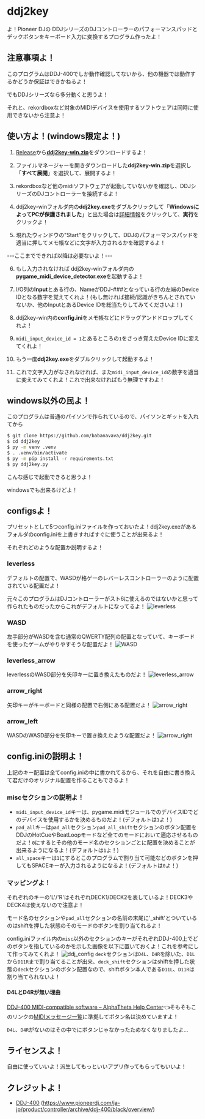 # ddj2key

よ！Pioneer DJの DDJシリーズのDJコントローラーのパフォーマンスパッドとデックボタンをキーボード入力に変換するプログラム作ったよ！

## 注意事項よ！

このプログラムはDDJ-400でしか動作確認してないから、他の機器では動作するかどうか保証はできかねるよ！

でもDDJシリーズなら多分動くと思うよ！

それと、rekordboxなど対象のMIDIデバイスを使用するソフトウェアは同時に使用できないから注意よ！

## 使い方よ！(windows限定よ！)

1. [Release](https://github.com/babanavava/ddj2key/releases/latest)から[**ddj2key-win.zip**](https://github.com/babanavava/ddj2key/releases/download/v0.0.0/ddj2key-win.zip)をダウンロードするよ！

2. ファイルマネージャーを開きダウンロードした**ddj2key-win.zip**を選択し「**すべて展開**」を選択して、展開するよ！

3. rekordboxなど他のmidiソフトウェアが起動していないかを確認し、DDJシリーズのDJコントローラーを接続するよ！

4. ddj2key-winフォルダ内の**ddj2key.exe**をダブルクリックして「**WindowsによってPCが保護されました**」と出た場合は[詳細情報](https://github.com/babanavava/ddj2key/releases/latest)をクリックして、**実行**をクリックよ！

5. 現れたウィンドウの"Start"をクリックして、DDJのパフォーマンスパッドを適当に押してメモ帳などに文字が入力されるかを確認するよ！

---ここまでできれば以降は必要ないよ！---

6. もし入力されなければ ddj2key-winフォルダ内の**pygame_midi_device_detector.exe**を起動するよ！

7. I/O列の**Input**とある行の、NameがDDJ-###となっている行の左端のDevice IDとなる数字を覚えてくれよ！(もし無ければ接続/認識がきちんとされていないか、他のInputとあるDevice IDを総当たりしてみてくださいよ！)

8. ddj2key-win内の**config.ini**をメモ帳などにドラッグアンドドロップしてくれよ！

9. `midi_input_device_id = 1`とあるところの`1`をさっき覚えたDevice IDに変えてくれよ！

10.  もう一度**ddj2key.exe**をダブルクリックして起動するよ！

11. これで文字入力がなされなければ、また`midi_input_device_id`の数字を適当に変えてみてくれよ！これで出来なければもう無理ですわよ！

## windows以外の民よ！

このプログラムは普通のパイソンで作られているので、パイソンとギットを入れてから
```sh
$ git clone https://github.com/babanavava/ddj2key.git
$ cd ddj2key
$ py -m venv .venv
$ . .venv/bin/activate
$ py -m pip install -r requirements.txt
$ py ddj2key.py
```
こんな感じで起動できると思うよ！

windowsでも出来るけどよ！

## configsよ！
プリセットとして5つconfig.iniファイルを作っておいたよ！ddj2key.exeがあるフォルダのconfig.iniを上書きすればすぐに使うことが出来るよ！

それぞれどのような配置か説明するよ！

### leverless
デフォルトの配置で、WASDが格ゲーのレバーレスコントローラーのように配置されている配置だよ！

元々このプログラムはDJコントローラーがスト6に使えるのではないかと思って作られたものだったからこれがデフォルトになってるよ！
![leverless](/configs/leverless(default)/leverless_layout.png)

### WASD
左手部分がWASDを含む通常のQWERTY配列の配置となっていて、キーボードを使ったゲームがやりやすそうな配置だよ！
![WASD](/configs/WASD/WASD_layout.png)

### leverless_arrow
leverlessのWASD部分を矢印キーに置き換えたものだよ！
![leverless_arrow](/configs/leverless_arrow/leverless_arrow_layout.png)

### arrow_right
矢印キーがキーボードと同様の配置で右側にある配置だよ！
![arrow_right](/configs/arrow_right/arrow_right_layout.png)

### arrow_left
WASDのWASD部分を矢印キーで置き換えたような配置だよ！
![arrow_right](/configs/arrow_left/arrow_left_layout.png)

## config.iniの説明よ！
上記のキー配置は全てconfig.iniの中に書かれてるから、それを自由に書き換えて君だけのオリジナル配置を作ることもできるよ！

### miscセクションの説明よ！

- `midi_input_device_id`キーは、pygame.midiモジュールでのデバイスIDでどのデバイスを使用するかを決めるものだよ！(デフォルトは`1`よ！)
- `pad_all`キーは`pad_all`セクション`pad_all_shift`セクションのボタン配置をDDJのHotCueやBeatLoopモードなど全てのモードにおいて適応させるものだよ！`0`にするとその他のモード名のセクションごとに配置を決めることが出来るようになるよ！(デフォルトは`1`よ！)
- `all_space`キーは`1`にするとこのプログラムで割り当て可能などのボタンを押してもSPACEキーが入力されるようになるよ！(デフォルトは`0`よ！)

### マッピングよ！
それぞれのキーの'L'/'R'はそれぞれDECK1/DECK2を表しているよ！DECK3やDECK4は使えないので注意よ！

モード名のセクションや`pad_all`セクションの名前の末尾に'_shift'とついているのはshiftを押した状態のそのモードのボタンを割り当てれるよ！

config.iniファイル内の`misc`以外のセクションのキーがそれぞれDDJ-400上でどのボタンを指しているのかを示した画像を以下に置いておくよ！これを参考にして作ってみてくれよ！
![ddj_config](/image/ddj_config_layout.png)
`deck`セクションは`D4L`、`D4R`を除いた、`D1L`から`D11R`まで割り当てることが出来、`deck_shift`セクションはshiftを押した状態の`deck`セクションのボタン配置なので、shiftボタン本人である`D11L`、`D11R`は割り当てられないよ！

#### D4LとD4Rが無い理由
[DDJ-400 MIDI-compatible software – AlphaTheta Help Center](https://support.pioneerdj.com/hc/ja/articles/4405094309657-DDJ-400-MIDI-compatible-software)👈そもそもこのリンクの[MIDIメッセージ一覧](https://www.pioneerdj.com/-/media/pioneerdj/software-info/controller/ddj-400/ddj-400_midi_message_list_j1.pdf)に準拠してボタン名は決めていますよ！

`D4L`、`D4R`がないのはその中でにボタンじゃなかったためなくなりましたよ…

## ライセンスよ！
自由に使っていいよ！派生してもっといいアプリ作ってもらってもいいよ！

## クレジットよ！
- [DDJ-400](https://www.pioneerdj.com/ja-jp/product/controller/archive/ddj-400/black/overview/) (https://www.pioneerdj.com/ja-jp/product/controller/archive/ddj-400/black/overview/)

